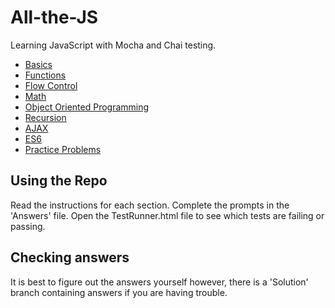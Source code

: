 # All-the-JS
Learning JavaScript with Mocha and Chai testing.

- [Basics](./00-Basics)
- [Functions](./functions)
- [Flow Control](./Flow-Control)
- [Math](./Math)
- [Object Oriented Programming](./Object-Oriented-Programming)
- [Recursion](./recursion)
- [AJAX](./AJAX)
- [ES6](./ES6)
- [Practice Problems](./Practice-Problems)

## Using the Repo
Read the instructions for each section.
Complete the prompts in the 'Answers' file.
Open the TestRunner.html file to see which tests are failing or passing.

## Checking answers
It is best to figure out the answers yourself however, there is a 'Solution' branch containing answers if you are having trouble.
